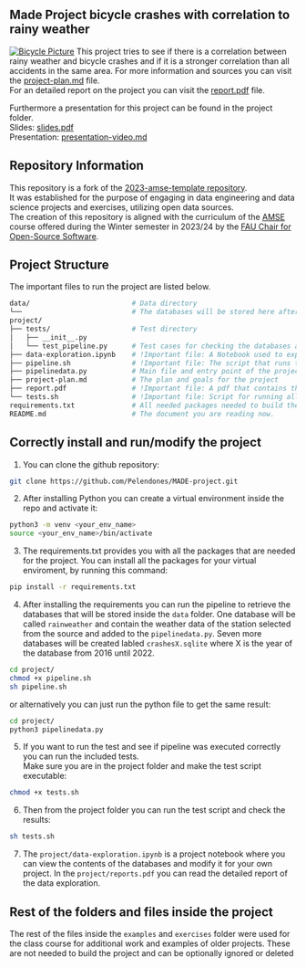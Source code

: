 
## Made Project bicycle crashes with correlation to rainy weather
[![Bicycle Picture](https://images.unsplash.com/uploads/14122621859313b34d52b/37e28531?q=80&w=2073&auto=format&fit=crop&ixlib=rb-4.0.3&ixid=M3wxMjA3fDB8MHxwaG90by1wYWdlfHx8fGVufDB8fHx8fA%3D%3D)](https://unsplash.com/de/fotos/schwarzes-mountainbike-in-der-nahe-der-strasse-geparkt-AoSAOV2Vtro)
This project tries to see if there is a correlation between rainy weather and bicycle crashes and if it is a stronger correlation than all accidents in the same area. For more information and sources you can visit the [project-plan.md](./project/project-plan.md) file.  
For an detailed report on the project you can visit the [report.pdf](./project/report.pdf) file.  


Furthermore a presentation for this project can be found in the project folder.  
Slides: [slides.pdf](./project/slides.pdf)  
Presentation: [presentation-video.md](./project/presentation-video.md)


## Repository Information
This repository is a fork of the [2023-amse-template repository](https://github.com/jvalue/2023-amse-template).  
It was established for the purpose of engaging in data engineering and data science projects and exercises, utilizing open data sources.  
The creation of this repository is aligned with the curriculum of the [AMSE](https://oss.cs.fau.de/teaching/specific/amse/) course offered during the Winter semester in 2023/24 by the [FAU Chair for Open-Source Software](https://oss.cs.fau.de/).

## Project Structure
The important files to run the project are listed below. 
```bash
data/                         # Data directory 
└──                           # The databases will be stored here after the ETL process and Test pipeline
project/ 
├── tests/                    # Test directory
│   ├── __init__.py 
│   └── test_pipeline.py      # Test cases for checking the databases after the ETL process
├── data-exploration.ipynb    # !Important file: A Notebook used to explore the downloaded databases in the data folder
├── pipeline.sh               # !Important file: The script that runs the ETL and main file of the project 
├── pipelinedata.py           # Main file and entry point of the project 
├── project-plan.md           # The plan and goals for the project
├── report.pdf                # !Important file: A pdf that contains the report of the project
└── tests.sh                  # !Important file: Script for running all test cases
requirements.txt              # All needed packages needed to build the project
README.md                     # The document you are reading now. 

```

## Correctly install and run/modify the project

1. You can clone the github repository:
```bash
git clone https://github.com/Pelendones/MADE-project.git
```
2. After installing Python you can create a virtual environment inside the repo and activate it:
```bash
python3 -m venv <your_env_name>
source <your_env_name>/bin/activate
```
3. The requirements.txt provides you with all the packages that are needed for the project. You can install all the packages for your virtual enviroment, by running this command:
```bash
pip install -r requirements.txt
```
4. After installing the requirements you can run the pipeline to retrieve the databases that will be stored inside the `data` folder. One database will be called `rainweather` and contain the weather data of the station selected from the source and added to the `pipelinedata.py`. Seven more databases will be created labled `crashesX.sqlite` where X is the year of the database from 2016 until 2022.
```bash
cd project/
chmod +x pipeline.sh
sh pipeline.sh
```
or alternatively you can just run the python file to get the same result:
```bash
cd project/
python3 pipelinedata.py
```

5. If you want to run the test and see if pipeline was executed correctly you can run the included tests.  
Make sure you are in the project folder and make the test script executable:
```bash
chmod +x tests.sh
```
6. Then from the project folder you can run the test script and check the results:
```bash 
sh tests.sh
```
7. The `project/data-exploration.ipynb` is a project notebook where you can view the contents of the databases and modify it for your own project. In the `project/reports.pdf` you can read the detailed report of the data exploration.

## Rest of the folders and files inside the project
The rest of the files inside the `examples` and `exercises` folder were used for the class course for additional work and examples of older projects. These are not needed to build the project and can be optionally ignored or deleted